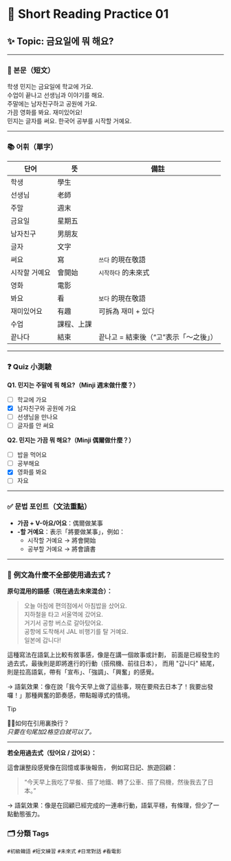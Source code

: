 # 📝 Short Reading Practice 01

## ✨ Topic: 금요일에 뭐 해요?

---

### 📖 본문（短文）

학생 민지는 금요일에 학교에 가요.  
수업이 끝나고 선생님과 이야기를 해요.  
주말에는 남자친구하고 공원에 가요.  
가끔 영화를 봐요. 재미있어요!  
민지는 글자를 써요. 한국어 공부를 시작할 거예요.

---

### 📚 어휘（單字）

| 단어         | 뜻       | 備註             |
|--------------|----------|------------------|
| 학생         | 學生     |                  |
| 선생님       | 老師     |                  |
| 주말         | 週末     |                  |
| 금요일       | 星期五   |                  |
| 남자친구     | 男朋友   |                  |
| 글자         | 文字     |                  |
| 써요         | 寫       | `쓰다` 的現在敬語   |
| 시작할 거예요 | 會開始   | `시작하다` 的未來式 |
| 영화         | 電影     |                  |
| 봐요         | 看       | `보다` 的現在敬語   |
| 재미있어요   | 有趣     | 可拆為 재미 + 있다 |
| 수업 |課程、上課||
| 끝나다 |結束|끝나고 = 結束後（“고”表示「～之後」） |

---

### ❓ Quiz 小測驗

**Q1. 민지는 주말에 뭐 해요?（Minji 週末做什麼？）**

- [ ] 학교에 가요  
- [x] 남자친구와 공원에 가요  
- [ ] 선생님을 만나요  
- [ ] 글자를 안 써요  

**Q2. 민지는 가끔 뭐 해요?（Minji 偶爾做什麼？）**

- [ ] 밥을 먹어요  
- [ ] 공부해요  
- [x] 영화를 봐요  
- [ ] 자요  

---

### ✅ 문법 포인트（文法重點）

- **가끔 + V-아요/어요**：偶爾做某事
- **-할 거예요**：表示「將要做某事」，例如：
  - 시작할 거예요 → 將會開始
  - 공부할 거예요 → 將會讀書

---

### 🙋 **例文為什麼不全部使用過去式？**

**原句混用的語感（現在過去未來混合）：**

> 오늘 아침에 편의점에서 아침밥을 샀어요.  
> 지하철을 타고 서울역에 갔어요.  
> 거기서 공항 버스로 갈아탔어요.  
> 공항에 도착해서 JAL 비행기를 탈 거예요.  
> 일본에 갑니다!

這種寫法在語氣上比較有敘事感，像是在講一個故事或計劃，
前面是已經發生的過去式，最後則是即將進行的行動（搭飛機、前往日本），
而用 "갑니다" 結尾，則是拉高語氣，帶有「宣布」、「強調」、「興奮」的感覺。

→ 語氣效果：像在說「我今天早上做了這些事，現在要飛去日本了！我要出發囉！」那種興奮的節奏感，帶點報導式的情境。

> [!TIP]
>
> 🙋‍♂️如何在引用裏換行？  
> *只要在句尾加2格空白就可以了。*
---

**若全用過去式（탔어요 / 갔어요）：**

這會讓整段感覺像在回憶或事後報告，
例如寫日記、旅遊回顧：

> “今天早上我吃了早餐、搭了地鐵、轉了公車、搭了飛機，然後我去了日本。”



→ 語氣效果：像是在回顧已經完成的一連串行動，語氣平穩，有條理，但少了一點動態張力。

### 🗂 分類 Tags

`#初級韓語` `#短文練習` `#未來式` `#日常對話` `#看電影`
